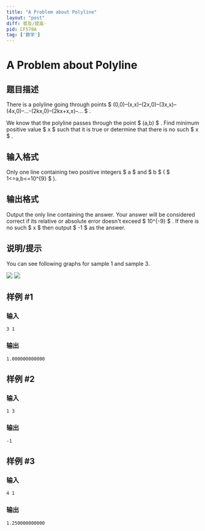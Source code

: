 ```yaml
---
title: "A Problem about Polyline"
layout: "post"
diff: 普及/提高-
pid: CF578A
tag: ['数学']
---
```


# A Problem about Polyline

## 题目描述

There is a polyline going through points $ (0,0)–(x,x)–(2x,0)–(3x,x)–(4x,0)–...-(2kx,0)–(2kx+x,x)–... $ .

We know that the polyline passes through the point $ (a,b) $ . Find minimum positive value $ x $ such that it is true or determine that there is no such $ x $ .

## 输入格式

Only one line containing two positive integers $ a $ and $ b $ ( $ 1<=a,b<=10^{9} $ ).

## 输出格式

Output the only line containing the answer. Your answer will be considered correct if its relative or absolute error doesn't exceed $ 10^{-9} $ . If there is no such $ x $ then output $ -1 $ as the answer.

## 说明/提示

You can see following graphs for sample 1 and sample 3.

 ![](https://cdn.luogu.com.cn/upload/vjudge_pic/CF578A/abf33c2e979ad11f626e45babf5d2a8a224a3964.png) ![](https://cdn.luogu.com.cn/upload/vjudge_pic/CF578A/567201d8db120e4f8136d5be265b91eca027e0d4.png)

## 样例 #1

### 输入

```
3 1

```

### 输出

```
1.000000000000

```

## 样例 #2

### 输入

```
1 3

```

### 输出

```
-1

```

## 样例 #3

### 输入

```
4 1

```

### 输出

```
1.250000000000

```


